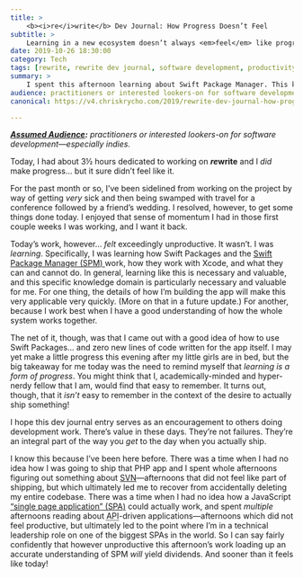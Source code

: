 ```yaml
---
title: >
    <b><i>re</i>write</b> Dev Journal: How Progress Doesn’t Feel
subtitle: >
    Learning in a new ecosystem doesn’t always <em>feel</em> like progress—but it is.
date: 2019-10-26 18:30:00
category: Tech
tags: [rewrite, rewrite dev journal, software development, productivity]
summary: >
    I spent this afternoon learning about Swift Package Manager. This kind of learning in a new ecosystem doesn’t always <em>feel</em> like progress—but it is.
audience: practitioners or interested lookers-on for software development—especially indies.
canonical: https://v4.chriskrycho.com/2019/rewrite-dev-journal-how-progress-doesnt-feel.html

---
```


<i><b>[Assumed Audience][aa]:</b> practitioners or interested lookers-on for software development—especially indies.</i>

[aa]: https://v4.chriskrycho.com/2018/assumed-audiences.html

Today, I had about 3½ hours dedicated to working on <b><i>re</i>write</b> and I *did* make progress… but it sure didn’t feel like it.

For the past month or so, I’ve been sidelined from working on the project by way of getting *very* sick and then being swamped with travel for a conference followed by a friend’s wedding. I resolved, however, to get some things done today. I enjoyed that sense of momentum I had in those first couple weeks I was working, and I want it back.

Today’s work, however… *felt* exceedingly unproductive. It wasn’t. I was *learning*. Specifically, I was learning how Swift Packages and the [Swift Package Manager (<abbr>SPM</abbr>) ][SPM] work, how they work with Xcode, and what they can and cannot do. In general, learning like this is necessary and valuable, and this specific knowledge domain is particularly necessary and valuable for me. For one thing, the details of how I’m building the app will make this very applicable very quickly. (More on that in a future update.) For another, because I work best when I have a good understanding of how the whole system works together.

The net of it, though, was that I came out with a good idea of how to use Swift Packages… and zero new lines of code written for the app itself. I may yet make a little progress this evening after my little girls are in bed, but the big takeaway for me today was the need to remind myself that *learning is a form of progress*. You might think that I, academically-minded and hyper-nerdy fellow that I am, would find that easy to remember. It turns out, though, that it *isn’t* easy to remember in the context of the desire to actually ship something!

I hope this dev journal entry serves as an encouragement to others doing development work. There’s value in these days. They’re not failures. They’re an integral part of the way you *get* to the day when you actually ship.

I know this because I’ve been here before. There was a time when I had no idea how I was going to ship that PHP app and I spent whole afternoons figuring out something about [SVN]—afternoons that did not feel like part of shipping, but which ultimately led me to recover from accidentally deleting my entire codebase. There was a time when I had no idea how a JavaScript [“single page application” (<abbr>SPA</abbr>)][SPA] could actually work, and spent *multiple* afternoons reading about <abbr title='application programming interface'>API</abbr>-driven applications—afternoons which did not feel productive, but ultimately led to the point where I’m in a technical leadership role on one of the biggest <abbr>SPA</abbr>s in the world. So I can say fairly confidently that however unproductive this afternoon’s work loading up an accurate understanding of <abbr>SPM</abbr> *will* yield dividends. And sooner than it feels like today!

[SPM]: https://github.com/apple/swift-package-manager
[SVN]: https://subversion.apache.org
[SPA]: https://en.wikipedia.org/wiki/Single-page_application